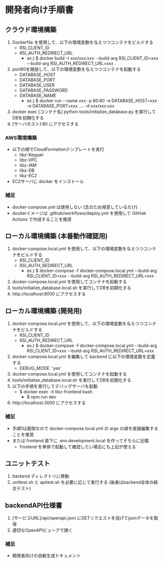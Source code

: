 # 開発者向け手順書


## クラウド環境構築

1. Dockerfile を使用して、以下の環境変数を与えつつコンテナをビルドする
    - RSI_CLIENT_ID
    - RSI_AUTH_REDIRECT_URL
      - ex.) $ docker build -t xxx/xxx:xxx --build-arg RSI_CLIENT_ID=xxx --build-arg RSI_AUTH_REDIRECT_URL=xxx .
2. port80を開放して、以下の環境変数を与えつつコンテナを起動する
    - DATABASE_HOST
    - DATABASE_PORT
    - DATABASE_USER
    - DATABASE_PASSWORD
    - DATABASE_NAME
      - ex.) $ docker run --name xxx -p 80:80 -e DATABASE_HOST=xxx -e DATABASE_PORT=xxx .... -d xxx/xxx:xxx
4. docker exec [コンテナ名] python tools/initialize_database.py を実行してDBを初期化する
5. [サーバホスト]:80 にアクセスする


### AWS環境構築

  - 以下の順でCloudFormationテンプレートを実行
    - libz-Keypair
    - libz-VPC
    - libz-IAM
    - libz-DB
    - libz-EC2
  - EC2サーバに docker をインストール


### 補足

  - docker-compose.yml は使用しない (念のため用意しているだけ)
  - dockerイメージは .github/workflows/deploy.yml を使用して GitHub Actions で作成することを推奨



## ローカル環境構築 (本番動作確認用)

1. docker-compose.local.yml を使用して、以下の環境変数を与えつつコンテナをビルドする
    - RSI_CLIENT_ID
    - RSI_AUTH_REDIRECT_URL
      - ex.) $ docker-compose -f docker-compose.local.yml --build-arg RSI_CLIENT_ID=xxx --build-arg RSI_AUTH_REDIRECT_URL=xxx
2. docker-compose.local.yml を使用してコンテナを起動する
3. tools/initialize_database.local.sh を実行してDBを初期化する
4. http://localhost:8000 にアクセスする



## ローカル環境構築 (開発用)

1. docker-compose.local.yml を使用して、以下の環境変数を与えつつコンテナをビルドする
    - RSI_CLIENT_ID
    - RSI_AUTH_REDIRECT_URL
      - ex.) $ docker-compose -f docker-compose.local.yml --build-arg RSI_CLIENT_ID=xxx --build-arg RSI_AUTH_REDIRECT_URL=xxx
2. docker-compose.local.yml を編集して backend に以下の環境変数を定義する
    - DEBUG_MODE: 'yes'
3. docker-compose.local.yml を使用してコンテナを起動する
4. tools/initialize_database.local.sh を実行してDBを初期化する
5. 以下の手順を実行してデバッグサーバを起動
    - $ docker exec -it libz-frontend bash
      - $ npm run dev
6. http://localhost:3000 にアクセスする


### 補足

  - 手順1は面倒なので docker-compose.local.yml の args の値を直接編集することを推奨
  - または frontend 直下に .env.development.local を作ってそちらに記載
    - frontend を単体で起動して確認したい場合にも上記が使える



## ユニットテスト

1. backend ディレクトリに移動
2. unittest.sh と apitest.sh を必要に応じて実行する (後者はbackend全体の結合テスト)



## backendAPI仕様書

1. [サービスURL]/api/openapi.json にGETリクエストを投げてjsonデータを取得
2. 適切なOpenAPIビューアで開く

### 補足

  - 開発者向けの自動生成ドキュメント

